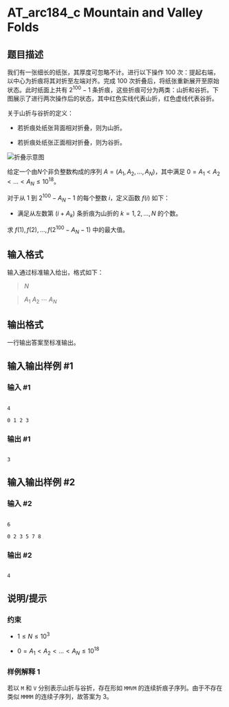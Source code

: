 # AT_arc184_c Mountain and Valley Folds

## 题目描述

我们有一张细长的纸张，其厚度可忽略不计。进行以下操作 $100$ 次：提起右端，以中心为折痕将其对折至左端对齐。完成 $100$ 次折叠后，将纸张重新展开至原始状态。此时纸面上共有 $2^{100} - 1$ 条折痕，这些折痕可分为两类：山折和谷折。下图展示了进行两次操作后的状态，其中红色实线代表山折，红色虚线代表谷折。

关于山折与谷折的定义：

-   若折痕处纸张背面相对折叠，则为山折。
-   若折痕处纸张正面相对折叠，则为谷折。

![折叠示意图](https://img.atcoder.jp/arc184/80090ca5edac0dd6fbd781a6a353719a.png)

给定一个由$N$个非负整数构成的序列 $A = (A_1, A_2, \dots, A_N)$，其中满足 $0 = A_1 < A_2 < \dots < A_N \leq 10^{18}$。

对于从 $1$ 到 $2^{100} - A_N - 1$ 的每个整数 $i$，定义函数 $f(i)$ 如下：

-   满足从左数第 $(i + A_k)$ 条折痕为山折的 $k = 1, 2, \dots, N$ 的个数。

求 $f(1), f(2), \dots, f(2^{100} - A_N - 1)$ 中的最大值。

## 输入格式

输入通过标准输入给出，格式如下：


>$N$
>
>$A_1$ $A_2$ $\cdots$ $A_N$

## 输出格式

一行输出答案至标准输出。

## 输入输出样例 #1

### 输入 #1

```
4
0 1 2 3
```

### 输出 #1

```
3
```

## 输入输出样例 #2

### 输入 #2

```
6
0 2 3 5 7 8
```

### 输出 #2

```
4
```

## 说明/提示

### 约束

-   $1 \leq N \leq 10^3$
-   $0 = A_1 \lt A_2 \lt \dots \lt A_N \leq 10^{18}$

### 样例解释 1

若以 `M` 和 `V` 分别表示山折与谷折，存在形如 `MMVM` 的连续折痕子序列。由于不存在类似 `MMMM` 的连续子序列，故答案为 $3$。